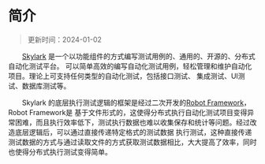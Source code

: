 # 简介

> 更新时间：2024-01-02


&emsp;&emsp;[Skylark](https://github.com/delav/skylark-doc) 是一个以功能组件的方式编写测试用例的、通用的、开源的、分布式自动化测试平台。
可以简单高效的编写自动化测试用例，轻松管理和维护自动化项目。理论上可支持任何类型的自动化测试，包括接口测试、 集成测试、UI测试、数据库测试等。
<br>

&emsp;&emsp;Skylark 的底层执行测试逻辑的框架是经过二次开发的[Robot Framework](https://github.com/robotframework/robotframework)，Robot Framework是
基于文件形式的，这使得分布式执行自动化测试项目变得异常困难，而且执行效率低下，测试执行数据也难以收集保存和统计等问题。经过改造底层逻辑后，可以通过直接传递特定格式的测试数据
执行测试，这种直接传递测试数据的方式与通过读取文件的方式获取测试数据相比，大大提高了效率，同时也使得分布式执行测试变得简单。

